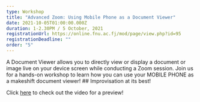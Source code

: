 ```yaml
---
type: Workshop
title: "Advanced Zoom: Using Mobile Phone as a Document Viewer"
date: 2021-10-05T01:00:00.000Z
duration: 1-2.30PM / 5 October, 2021
registrationUrl: https://online.fnu.ac.fj/mod/page/view.php?id=95
registrationDeadline: ""
order: "5"
---
```

A Document Viewer allows you to directly view or display a document or image live on your device screen while conducting a Zoom session. Join us for a hands-on workshop to learn how you can use your MOBILE PHONE as a makeshift document viewer! ## Improvisation at its best!

Click [here](https://www.youtube.com/watch?v=GqERjSan04A&ab_channel=WisdomCommunityofPasifikaTeachers) to check out the video for a preview!
